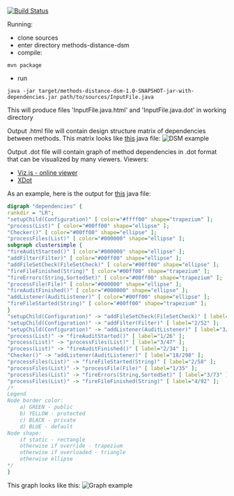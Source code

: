 [![Build Status](https://travis-ci.org/alex-zuy/method-call-graph.svg?branch=master)](https://travis-ci.org/alex-zuy/method-call-graph)

Running:
- clone sources
- enter directory methods-distance-dsm
- compile:
```
mvn package
```
- run
```
java -jar target/methods-distance-dsm-1.0-SNAPSHOT-jar-with-dependencies.jar path/to/sources/InputFile.java
```
This will produce files 'InputFile.java.html' and 'InputFile.java.dot' in working directory

Output .html file will contain design structure matrix of dependencies between methods.
This matrix looks like [this](checkstyle/src/main/java/com/puppycrawl/tools/checkstyle/Checker.java) java file:
![DSM example](http://alex-zuy.github.io/methods-distance-dsm/checker-dsm.png)

Output .dot file will contain graph of method dependencies in .dot format that can be visualized by many viewers.
Viewers:
* [Viz.js - online viewer](http://mdaines.github.io/viz.js/)
* [XDot](https://github.com/jrfonseca/xdot.py)

As an example, here is the output for [this](checkstyle/src/main/java/com/puppycrawl/tools/checkstyle/Checker.java) java file:
```dot
digraph "dependencies" {
rankdir = "LR";
"setupChild(Configuration)" [ color="#ffff00" shape="trapezium" ];
"process(List)" [ color="#00ff00" shape="ellipse" ];
"Checker()" [ color="#00ff00" shape="ellipse" ];
"processFiles(List)" [ color="#000000" shape="ellipse" ];
subgraph clustersimple {
"fireAuditStarted()" [ color="#000000" shape="ellipse" ];
"addFilter(Filter)" [ color="#00ff00" shape="ellipse" ];
"addFileSetCheck(FileSetCheck)" [ color="#00ff00" shape="ellipse" ];
"fireFileFinished(String)" [ color="#00ff00" shape="trapezium" ];
"fireErrors(String,SortedSet)" [ color="#00ff00" shape="trapezium" ];
"processFile(File)" [ color="#000000" shape="ellipse" ];
"fireAuditFinished()" [ color="#000000" shape="ellipse" ];
"addListener(AuditListener)" [ color="#00ff00" shape="ellipse" ];
"fireFileStarted(String)" [ color="#00ff00" shape="trapezium" ];
}
"setupChild(Configuration)" -> "addFileSetCheck(FileSetCheck)" [ label="1/43" ];
"setupChild(Configuration)" -> "addFilter(Filter)" [ label="2/52" ];
"setupChild(Configuration)" -> "addListener(AuditListener)" [ label="3/60" ];
"process(List)" -> "fireAuditStarted()" [ label="1/26" ];
"process(List)" -> "processFiles(List)" [ label="3/47" ];
"process(List)" -> "fireAuditFinished()" [ label="2/34" ];
"Checker()" -> "addListener(AuditListener)" [ label="18/298" ];
"processFiles(List)" -> "fireFileStarted(String)" [ label="2/58" ];
"processFiles(List)" -> "processFile(File)" [ label="1/35" ];
"processFiles(List)" -> "fireErrors(String,SortedSet)" [ label="3/73" ];
"processFiles(List)" -> "fireFileFinished(String)" [ label="4/92" ];
/*
Legend
Node border color:
    a) GREEN - public
    b) YELLOW - protected
    c) BLACK - private
    d) BLUE - default
Node shape:
    if static - rectangle
    otherwise if override - trapezium
    otherwise if overloaded - triangle
    otherwise ellipse
*/
}

```
This graph looks like this:
![Graph example](http://alex-zuy.github.io/methods-distance-dsm/checker-dot.png)
